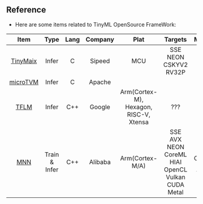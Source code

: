 

## Reference

- Here are some items related to TinyML OpenSource FrameWork:

|  Item  |  Type  | Lang |  Company  | Plat |  Targets  |  Main Func  |  Main Opt  |
|:------:|:------:|:----:|:---------:|:----:|:---------:|:-----------:|:----------:|
| [TinyMaix](https://github.com/sipeed/TinyMaix/tree/main) | Infer | C | Sipeed | MCU | SSE NEON CSKYV2 RV32P |  | Inline Asm, |
| [microTVM](https://xinetzone.github.io/tvm/docs/arch/microtvm_design.html) | Infer | C | Apache |
| [TFLM](https://github.com/tensorflow/tflite-micro) | Infer | C++ | Google | Arm(Cortex-M), Hexagon, RISC-V, Xtensa | ??? | ??? | ??? |
| [MNN](https://github.com/alibaba/MNN) | Train & Infer | C++ | Alibaba | Arm(Cortex-M/A) | SSE AVX NEON CoreML HIAI OpenCL Vulkan CUDA Metal | Convert, Compress, Express, Train, CV | Inline Asm, Winograd Conv, FP16 | 
